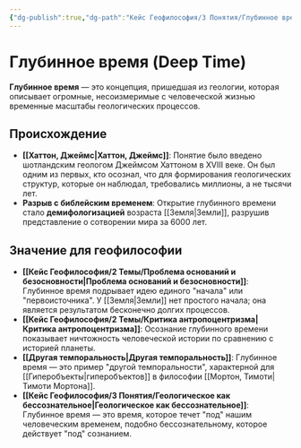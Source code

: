 ```yaml
---
{"dg-publish":true,"dg-path":"Кейс Геофилософия/3 Понятия/Глубинное время (Deep Time)","permalink":"/kejs-geofilosofiya/3-ponyatiya/glubinnoe-vremya-deep-time/","dgShowLocalGraph":true}
---
```


# Глубинное время (Deep Time)

**Глубинное время** — это концепция, пришедшая из геологии, которая описывает огромные, несоизмеримые с человеческой жизнью временные масштабы геологических процессов.

## Происхождение
- **[[Хаттон, Джеймс\|Хаттон, Джеймс]]**: Понятие было введено шотландским геологом Джеймсом Хаттоном в XVIII веке. Он был одним из первых, кто осознал, что для формирования геологических структур, которые он наблюдал, требовались миллионы, а не тысячи лет.
- **Разрыв с библейским временем**: Открытие глубинного времени стало **демифологизацией** возраста [[Земля\|Земли]], разрушив представление о сотворении мира за 6000 лет.

## Значение для геофилософии
- **[[Кейс Геофилософия/2 Темы/Проблема оснований и безосновности\|Проблема оснований и безосновности]]**: Глубинное время подрывает идею единого "начала" или "первоисточника". У [[Земля\|Земли]] нет простого начала; она является результатом бесконечно долгих процессов.
- **[[Кейс Геофилософия/2 Темы/Критика антропоцентризма\|Критика антропоцентризма]]**: Осознание глубинного времени показывает ничтожность человеческой истории по сравнению с историей планеты.
- **[[Другая темпоральность\|Другая темпоральность]]**: Глубинное время — это пример "другой темпоральности", характерной для [[Гиперобъекты\|гиперобъектов]] в философии [[Мортон, Тимоти\|Тимоти Мортона]].
- **[[Кейс Геофилософия/3 Понятия/Геологическое как бессознательное\|Геологическое как бессознательное]]**: Глубинное время — это время, которое течет "под" нашим человеческим временем, подобно бессознательному, которое действует "под" сознанием.